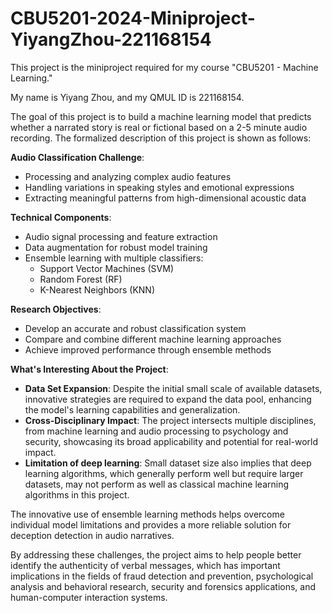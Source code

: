 # CBU5201-2024-Miniproject-YiyangZhou-221168154

This project is the miniproject required for my course "CBU5201 - Machine Learning."

My name is Yiyang Zhou, and my QMUL ID is 221168154.

The goal of this project is to build a machine learning model that predicts whether a narrated story is real or fictional based on a 2-5 minute audio recording. The formalized description of this project is shown as follows:

**Audio Classification Challenge**:
   - Processing and analyzing complex audio features
   - Handling variations in speaking styles and emotional expressions
   - Extracting meaningful patterns from high-dimensional acoustic data

**Technical Components**:
   - Audio signal processing and feature extraction
   - Data augmentation for robust model training
   - Ensemble learning with multiple classifiers:
     * Support Vector Machines (SVM)
     * Random Forest (RF)
     * K-Nearest Neighbors (KNN)

**Research Objectives**:
   - Develop an accurate and robust classification system
   - Compare and combine different machine learning approaches
   - Achieve improved performance through ensemble methods

**What's Interesting About the Project**:

- **Data Set Expansion**: Despite the initial small scale of available datasets, innovative strategies are required to expand the data pool, enhancing the model's learning capabilities and generalization.
- **Cross-Disciplinary Impact**: The project intersects multiple disciplines, from machine learning and audio processing to psychology and security, showcasing its broad applicability and potential for real-world impact.
- **Limitation of deep learning**: Small dataset size also implies that deep learning algorithms, which generally perform well but require larger datasets, may not perform as well as classical machine learning algorithms in this project.

The innovative use of ensemble learning methods helps overcome individual model limitations and provides a more reliable solution for deception detection in audio narratives.

By addressing these challenges, the project aims to help people better identify the authenticity of verbal messages, which has important implications in the fields of fraud detection and prevention, psychological analysis and behavioral research, security and forensics applications, and human-computer interaction systems.
